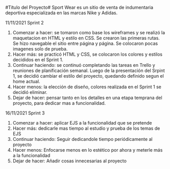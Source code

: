 #Título del Proyecto#
Sport Wear es un sitio de venta de indumentaria deportiva especializada en las marcas Nike y Adidas.

11/11/2021 Sprint 2

1. Comenzar a hacer: se tomaron como base los wireframes y se realizó la maquetacion en HTML y estilo en CSS. Se crearon las primeras rutas. Se hizo navegable el sitio entre página y página. Se colocaron pocas imagenes solo de prueba.
2. Hacer más: se practicó HTML y CSS, se colocaron los colores y estilos decididos en el Sprint 1.
3. Continuar haciendo: se continuó completando las tareas en Trello y reuniones de planificación semanal.
   Luego de la presentación del Srpint 1, se decidió cambiar el estilo del proyecto, quedando definido segun el home actual.
4. Hacer menos: la elección de diseño, colores realizada en el Sprint 1 se decidió eliminar.
5. Dejar de hacer: pensar tanto en los detalles en una etapa temprana del proyecto, para dedicar mas a funcionalidad.

16/11/2021 Sprint 3

1. Comenzar a hacer: aplicar EJS a la funcionalidad que se pretende
2. Hacer más: dedicarle mas tiempo al estudio y prueba de los temas de EJS
3. Continuar haciendo: Seguir dedicandole tiempo periódicamente al proyecto
4. Hacer menos: Enfocarse menos en lo estético por ahora y meterle más a la funcionalidad
5. Dejar de hacer: Añadir cosas innecesarias al proyecto
